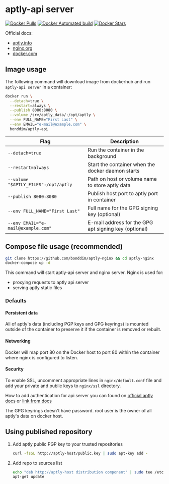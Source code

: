 aptly-api server
===

[![Docker Pulls](https://img.shields.io/docker/pulls/bonddim/aptly-api.svg)](https://hub.docker.com/r/bonddim/aptly-api)
[![Docker Automated build](https://img.shields.io/docker/automated/bonddim/aptly-api.svg)](https://hub.docker.com/r/bonddim/aptly-api/builds)
[![Docker Stars](https://img.shields.io/docker/stars/bonddim/aptly-api.svg)](https://hub.docker.com/r/bonddim/aptly-api)

Official docs:
 - [aptly.info](https://www.aptly.info/doc/overview/)
 - [nginx.org](https://nginx.org/en/docs/)
 - [docker.com](https://docs.docker.com)


## Image usage
The following command will download image from dockerhub and run `aptly-api server` in a container:

```bash
docker run \
  --detach=true \
  --restart=always \
  --publish 8080:8080 \
  --volume /srv/aptly_data/:/opt/aptly \
  --env FULL_NAME="First Last" \
  --env EMAIL="e-mail@example.com" \
  bonddim/aptly-api
```

Flag | Description
--- | ---
`--detach=true` | Run the container in the background
`--restart=always` | Start the container when the docker daemon starts
`--volume "$APTLY_FILES":/opt/aptly` | Path on host or volume name to store aptly data
`--publish 8080:8080` | Publish host port to aptly port in container
`--env FULL_NAME="First Last"` | Full name for the GPG signing key (optional)
`--env EMAIL="e-mail@example.com"` | E-mail address for the GPG apt signing key (optional)

## Compose file usage (recommended)
```bash
git clone https://github.com/bonddim/aptly-nginx && cd aptly-nginx
docker-compose up -d
```
This command will start aptly-api server and nginx server.
Nginx is used for:
- proxying requests to aptly api server
- serving aptly static files

### Defaults
#### Persistent data
All of aptly's data (including PGP keys and GPG keyrings) is mounted outside of the container to preserve it if the container is removed or rebuilt.

#### Networking
Docker will map port 80 on the Docker host to port 80 within the container where nginx is configured to listen. 

#### Security
To enable SSL, uncomment appropriate lines in `nginx/default.conf` file and add your private and public keys to `nginx/ssl` directory.

How to add authentication for api server you can found on [official aptly docs](https://www.aptly.info/doc/faq/) or [link from docs](https://github.com/sepich/nginx-ldap)

The GPG keyrings doesn't have password.
root user is the owner of all aptly's data on docker host.

## Using published repository

1. Add aptly public PGP key to your trusted repositories
    ```bash
    curl -fsSL http://aptly-host/public.key | sudo apt-key add -
    ```

2. Add repo to sources list
    ```bash
    echo "deb http://aptly-host distribution component" | sudo tee /etc/apt/sources.list.d/aptly-host.list
    apt-get update
    ```
